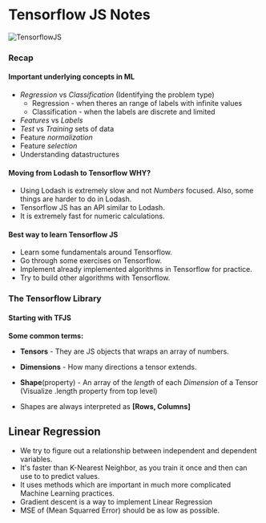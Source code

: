 # Tensorflow JS Notes

![TensorflowJS](https://www.tensorflow.org/site-assets/images/project-logos/tensorflow-js-logo-social.png)

### Recap

#### Important underlying concepts in ML

- *Regression* vs *Classification* (Identifying the problem type)
	- Regression - when theres an range of labels with infinite values
	- Classification - when the labels are discrete and limited
- *Features* vs *Labels*
- *Test* vs *Training* sets of data
- Feature *normalization*
- Feature *selection*
- Understanding datastructures

#### Moving from Lodash to Tensorflow **WHY?**

- Using Lodash is extremely slow and not *Numbers* focused. Also, some things are harder to do in Lodash.
- Tensorflow JS has an API similar to Lodash.
- It is extremely fast for numeric calculations.

#### **Best way to learn Tensorflow JS**

- Learn some fundamentals around Tensorflow.
- Go through some exercises on Tensorflow.
- Implement already implemented algorithms in Tensorflow for practice.
- Try to build other algorithms with Tensorflow.

### The Tensorflow Library

#### Starting with TFJS

**Some common terms:**
- **Tensors** - They are JS objects that wraps an array of numbers.
- **Dimensions** - How many directions a tensor extends. 
- **Shape**(property) - An array of the *length* of each *Dimension* of a Tensor (Visualize .length property from top level) 

- Shapes are always interpreted as **[Rows, Columns]**


## Linear Regression

- We try to figure out a relationship between independent and dependent variables.
- It's faster than K-Nearest Neighbor, as you train it once and then can use to to predict values.
- It uses methods which are important in much more complicated Machine Learning practices.
- Gradient descent is a way to implement Linear Regression
- MSE of (Mean Squarred Error) should be as low as possible.
 

